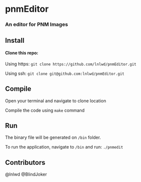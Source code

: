 # pnmEditor
### An editor for PNM Images

## Install
#### Clone this repo:

Using https: `git clone https://github.com/lnlwd/pnmEditor.git`

Using ssh: `git clone git@github.com:lnlwd/pnmEditor.git`

## Compile

Open your terminal and navigate to clone location

Compile the code using `make` command

## Run

The binary file will be generated on `/bin` folder.

To run the application, navigate to `/bin` and run:
`./pnmedit`

## Contributors
@lnlwd
@BlindJoker
